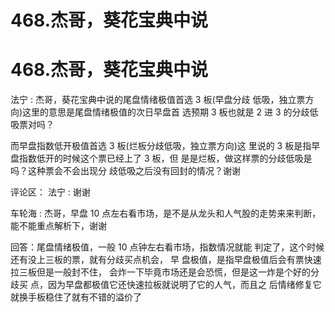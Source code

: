 # 468.杰哥，葵花宝典中说

# 468.杰哥，葵花宝典中说

法宁 : 杰哥，葵花宝典中说的尾盘情绪极值首选 3 板(早盘分歧 低吸，独立票方向)这里的意思是尾盘情绪极值的次日早盘首 选预期 3 板也就是 2 进 3 的分歧低吸票对吗？

而早盘指数低开极值首选 3 板(烂板分歧低吸，独立票方向)这 里说的 3 板是指早盘指数低开的时候这个票已经上了 3 板，但 是是烂板，做这样票的分歧低吸是吗？这种票会不会出现分 歧低吸之后没有回封的情况？谢谢

评论区： 法宁 : 谢谢

车轮海 : 杰哥，早盘 10 点左右看市场，是不是从龙头和人气股的走势来来判断，能不能重点解析下，谢谢

回答：尾盘情绪极值，一般 10 点钟左右看市场，指数情况就能 判定了，这个时候还有没上三板的票，就有分歧买点机会， 早 盘极值，是指早盘极值后会有票快速拉三板但是一般封不住， 会炸一下毕竟市场还是会恐慌，但是这一炸是个好的分歧买 点，因为早盘都极值它还快速拉板就说明了它的人气，而且之 后情绪修复它就换手板稳住了就有不错的溢价了